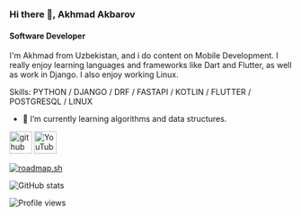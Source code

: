 ### Hi there 👋, Akhmad Akbarov
#### Software Developer
I'm Akhmad from Uzbekistan, and i do content on Mobile Development. I really enjoy learning languages and frameworks like Dart and Flutter, as well as work in Django. I also enjoy working Linux.

Skills: PYTHON / DJANGO / DRF / FASTAPI / KOTLIN / FLUTTER / POSTGRESQL / LINUX

- 🌱 I’m currently learning algorithms and data structures. 


[<img src='https://cdn.jsdelivr.net/npm/simple-icons@3.0.1/icons/github.svg' alt='github' height='40'>](https://github.com/akhmadjonakbarov)  [<img src='https://cdn.jsdelivr.net/npm/simple-icons@3.0.1/icons/youtube.svg' alt='YouTube' height='40'>](https://www.youtube.com/channel/UCI99Tip1a09X7Ni6XP1iXng)  

[![roadmap.sh](https://roadmap.sh/card/tall/643b711ee2725773748e9fb6?variant=dark)](https://roadmap.sh)

![GitHub stats](https://github-readme-stats.vercel.app/api?username=akhmadjonakbarov&show_icons=true)  

![Profile views](https://gpvc.arturio.dev/akhmadjonakbarov)  
